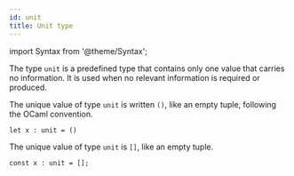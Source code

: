 ```yaml
---
id: unit
title: Unit type
---
```


import Syntax from '@theme/Syntax';

The type `unit` is a predefined type that contains only one value that
carries no information. It is used when no relevant information is
required or produced.

<Syntax syntax="cameligo">

The unique value of type `unit` is written `()`, like an empty tuple,
following the OCaml convention.

```cameligo group=unit
let x : unit = ()
```

</Syntax>

<Syntax syntax="jsligo">

The unique value of type `unit` is `[]`, like an empty tuple.

```jsligo group=unit
const x : unit = [];
```

</Syntax>
